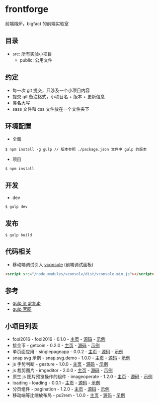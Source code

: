 # frontforge

前端熔炉，bigfact 的前端实验室

## 目录

* src: 所有实验小项目
  * public: 公用文件

## 约定

* 每一次 git 提交，只涉及一个小项目内容
* 提交 git 备注格式，小项目名 + 版本 + 更新信息
* 类名大写
* sass 文件和 css 文件放在一个文件夹下

## 环境配置

* 全局

```
$ npm install -g gulp // 版本参照 ./package.json 文件中 gulp 的版本
```

* 项目

```
$ npm install
```

## 开发

* dev

```
$ gulp dev
```

## 发布

```
$ gulp build
```

## 代码相关

* 移动端调试引入 [vconsole](https://github.com/WechatFE/vConsole) (前端调试面板)

```html
<script src="/node_modules/vconsole/dist/vconsole.min.js"></script>
```

## 参考

* [gulp in github](https://github.com/gulpjs/gulp)
* [gulp 官网](http://gulpjs.com/)

## 小项目列表

* fool2016 - fool2016 - 0.1.0 - [主页](https://github.com/bigfact/frontforge/tree/master/src/applications/fool2016) - [源码](http://bigfact.github.io/frontforge/src/applications/fool2016/) - [示例](http://bigfact.github.io/frontforge/dist/applications/fool2016/)
* 接金币 - getcoin - 0.2.0 - [主页](https://github.com/bigfact/frontforge/tree/master/src/applications/getcoin) - [源码](http://bigfact.github.io/frontforge/src/applications/getcoin/) - [示例](http://bigfact.github.io/frontforge/dist/applications/getcoin/)
* 单页面应用 - singlepageapp - 0.0.2 - [主页](https://github.com/bigfact/frontforge/tree/master/src/applications/singlepageapp) - [源码](http://bigfact.github.io/frontforge/src/applications/singlepageapp/) - [示例](http://bigfact.github.io/frontforge/dist/applications/singlepageapp/)
* snap svg 示例 - snap.svg.demo - 1.0.0 - [主页](https://github.com/bigfact/frontforge/tree/master/src/applications/snap.svg.demo) - [源码](http://bigfact.github.io/frontforge/src/applications/snap.svg.demo/) - [示例](http://bigfact.github.io/frontforge/dist/applications/snap.svg.demo/)
* js 手势判断 - gesture - 1.0.0 - [主页](https://github.com/bigfact/frontforge/tree/master/src/components/gesture) - [源码](http://bigfact.github.io/frontforge/src/components/gesture/) - [示例](http://bigfact.github.io/frontforge/dist/components/gesture/)
* js 裁剪图片 - imgeditor - 2.0.0 - [主页](https://github.com/bigfact/frontforge/tree/master/src/components/imageditor) - [源码](http://bigfact.github.io/frontforge/src/components/imageditor/) - [示例](http://bigfact.github.io/frontforge/dist/components/imageditor/)
* 原生 js 图片预览操作的组件 - imageoperate - 1.2.0 - [主页](https://github.com/bigfact/frontforge/tree/master/src/components/imageoperate) - [源码](http://bigfact.github.io/frontforge/src/components/imageoperate/) - [示例](http://bigfact.github.io/frontforge/dist/components/imageoperate/)
* loading - loading - 0.0.1 - [主页](https://github.com/bigfact/frontforge/tree/master/src/components/loading) - [源码](http://bigfact.github.io/frontforge/src/components/loading/) - [示例](http://bigfact.github.io/frontforge/dist/components/loading/)
* 分页组件 - pagination - 1.2.0 - [主页](https://github.com/bigfact/frontforge/tree/master/src/components/pagination) - [源码](http://bigfact.github.io/frontforge/src/components/pagination/) - [示例](http://bigfact.github.io/frontforge/dist/components/pagination/)
* 移动端等比缩放布局 - px2rem - 1.0.0 - [主页](https://github.com/bigfact/frontforge/tree/master/src/components/px2rem) - [源码](http://bigfact.github.io/frontforge/src/components/px2rem/) - [示例](http://bigfact.github.io/frontforge/dist/components/px2rem/)
